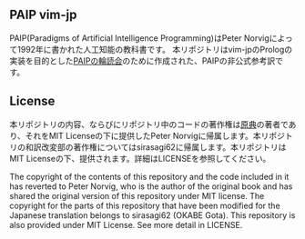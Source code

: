## PAIP vim-jp
PAIP(Paradigms of Artificial Intelligence Programming)はPeter Norvigによって1992年に書かれた人工知能の教科書です。
本リポジトリはvim-jpのPrologの実装を目的とした[PAIPの輪読会](https://scrapbox.io/vim-jp/PAIProlog%E3%82%92%E3%81%A4%E3%81%8F%E3%82%8D%E3%81%86%E3%81%AE%E4%BC%9A)のために作成された、PAIPの非公式参考訳です。

## License
本リポジトリの内容、ならびにリポジトリ中のコードの著作権は[原典](https://github.com/norvig/paip-lisp)の著者であり、それをMIT Licenseの下に提供したPeter Norvigに帰属します。本リポジトリの和訳改変部の著作権についてはsirasagi62に帰属します。本リポジトリはMIT Licenseの下、提供されます。詳細はLICENSEを参照してください。

The copyright of the contents of this repository and the code included in it has reverted to Peter Norvig, who is the author of the original book and has shared the original version of this repository under MIT license. The copyright for the parts of this repository that have been modified for the Japanese translation belongs to sirasagi62 (OKABE Gota). This repository is also provided under MIT License. See more detail in LICENSE.
